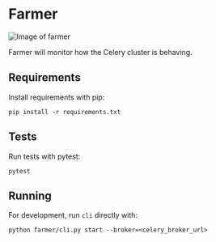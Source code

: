 # Farmer

![Image of farmer](https://www.collinsdictionary.com/images/thumb/farmer_96736501_250.jpg)

Farmer will monitor how the Celery cluster is behaving.

## Requirements

Install requirements with pip:
```
pip install -r requirements.txt
```

## Tests

Run tests with pytest:
```
pytest
```

## Running

For development, run `cli` directly with:
```
python farmer/cli.py start --broker=<celery_broker_url>
```
